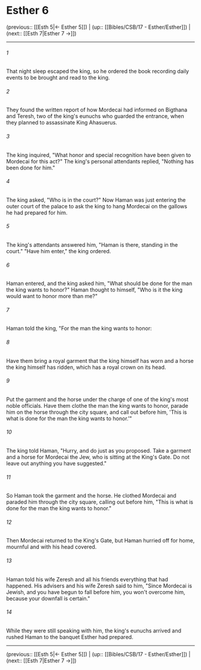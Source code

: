 # Esther 6

(previous:: [[Esth 5|← Esther 5]]) | (up:: [[Bibles/CSB/17 - Esther/Esther]]) | (next:: [[Esth 7|Esther 7 →]])

***


###### 1 
That night sleep escaped the king, so he ordered the book recording daily events to be brought and read to the king. 

###### 2 
They found the written report of how Mordecai had informed on Bigthana and Teresh, two of the king's eunuchs who guarded the entrance, when they planned to assassinate King Ahasuerus. 

###### 3 
The king inquired, "What honor and special recognition have been given to Mordecai for this act?" The king's personal attendants replied, "Nothing has been done for him." 

###### 4 
The king asked, "Who is in the court?" Now Haman was just entering the outer court of the palace to ask the king to hang Mordecai on the gallows he had prepared for him. 

###### 5 
The king's attendants answered him, "Haman is there, standing in the court." "Have him enter," the king ordered. 

###### 6 
Haman entered, and the king asked him, "What should be done for the man the king wants to honor?" Haman thought to himself, "Who is it the king would want to honor more than me?" 

###### 7 
Haman told the king, "For the man the king wants to honor: 

###### 8 
Have them bring a royal garment that the king himself has worn and a horse the king himself has ridden, which has a royal crown on its head. 

###### 9 
Put the garment and the horse under the charge of one of the king's most noble officials. Have them clothe the man the king wants to honor, parade him on the horse through the city square, and call out before him, 'This is what is done for the man the king wants to honor.'" 

###### 10 
The king told Haman, "Hurry, and do just as you proposed. Take a garment and a horse for Mordecai the Jew, who is sitting at the King's Gate. Do not leave out anything you have suggested." 

###### 11 
So Haman took the garment and the horse. He clothed Mordecai and paraded him through the city square, calling out before him, "This is what is done for the man the king wants to honor." 

###### 12 
Then Mordecai returned to the King's Gate, but Haman hurried off for home, mournful and with his head covered. 

###### 13 
Haman told his wife Zeresh and all his friends everything that had happened. His advisers and his wife Zeresh said to him, "Since Mordecai is Jewish, and you have begun to fall before him, you won't overcome him, because your downfall is certain." 

###### 14 
While they were still speaking with him, the king's eunuchs arrived and rushed Haman to the banquet Esther had prepared.

***

(previous:: [[Esth 5|← Esther 5]]) | (up:: [[Bibles/CSB/17 - Esther/Esther]]) | (next:: [[Esth 7|Esther 7 →]])

